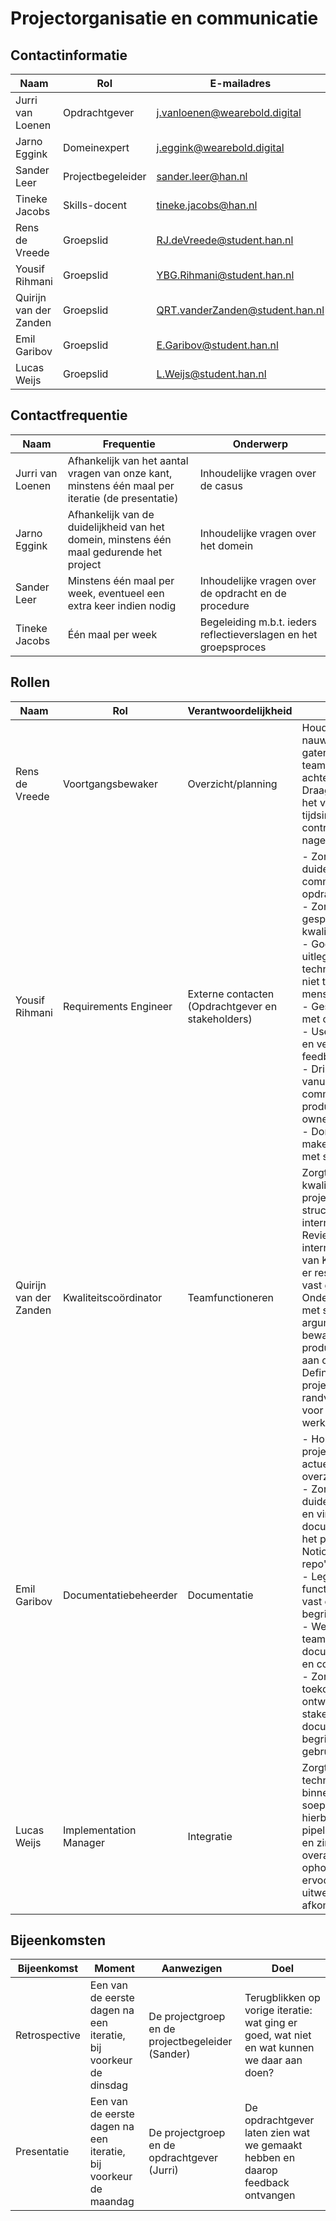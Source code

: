 # Projectorganisatie en communicatie

## Contactinformatie

| Naam                   | Rol               | E-mailadres                       | Telefoonnummer |
|------------------------|-------------------|-----------------------------------|----------------|
| Jurri van Loenen       | Opdrachtgever     | <j.vanloenen@wearebold.digital>   | 085-00 473 57  |
| Jarno Eggink           | Domeinexpert      | <j.eggink@wearebold.digital>      | 085-00 473 57  |
| Sander Leer            | Projectbegeleider | <sander.leer@han.nl>              | +31 2636 58237 |
| Tineke Jacobs          | Skills-docent     | <tineke.jacobs@han.nl>            | +31 6 55206329 |
| Rens de Vreede         | Groepslid         | <RJ.deVreede@student.han.nl>      | -              |
| Yousif Rihmani         | Groepslid         | <YBG.Rihmani@student.han.nl>      | -              |
| Quirijn van der Zanden | Groepslid         | <QRT.vanderZanden@student.han.nl> | -              |
| Emil Garibov           | Groepslid         | <E.Garibov@student.han.nl>        | -              |
| Lucas Weijs            | Groepslid         | <L.Weijs@student.han.nl>          | -              |

## Contactfrequentie

| Naam             | Frequentie                                                                                       | Onderwerp                                                        |
|------------------|--------------------------------------------------------------------------------------------------|------------------------------------------------------------------|
| Jurri van Loenen | Afhankelijk van het aantal vragen van onze kant, minstens één maal per iteratie (de presentatie) | Inhoudelijke vragen over de casus                                |
| Jarno Eggink     | Afhankelijk van de duidelijkheid van het domein, minstens één maal gedurende het project         | Inhoudelijke vragen over het domein                              |
| Sander Leer      | Minstens één maal per week, eventueel een extra keer indien nodig                                | Inhoudelijke vragen over de opdracht en de procedure             |
| Tineke Jacobs    | Één maal per week                                                                                | Begeleiding m.b.t. ieders reflectieverslagen en het groepsproces |

## Rollen

| Naam                   | Rol                    | Verantwoordelijkheid                              | Taken                                                                                                                                                                                                                                                                                                                                                                                                                                                                   |
|------------------------|------------------------|---------------------------------------------------|-------------------------------------------------------------------------------------------------------------------------------------------------------------------------------------------------------------------------------------------------------------------------------------------------------------------------------------------------------------------------------------------------------------------------------------------------------------------------|
| Rens de Vreede         | Voortgangsbewaker      | Overzicht/planning                                | Houdt de voortgang nauwlettend in de gaten en wijst het team op eventuele achterstanden. Draagt actief bij aan het vaststellen van tijdsinschattingen en controleert of deze nagestreefd worden.                                                                                                                                                                                                                                                                        |
| Yousif Rihmani         | Requirements Engineer  | Externe contacten (Opdrachtgever en stakeholders) | - Zorgt voor duidelijke communicatie met opdrachtgever. <br> - Zorgt dat de DST-gesprekken kwalitatief zijn. <br> - Goed kunnen uitleggen van technische zaken aan niet technische mensen. <br> - Gesprekken voeren met opdrachtgever. <br> - Userstory's maken en veranderen O.B.V feedback. <br> - Dringende vragen vanuit het team communiceren met product owner/opdrachtgever. <br> - Domain story's maken en bespreken met stakeholders.                          |
| Quirijn van der Zanden | Kwaliteitscoördinator  | Teamfunctioneren                                  | Zorgt voor kwaliteitsborging van projectproducten en structurering van het interne werkproces. Reviewt producten intern aan de hand van KOET, zorgt dat er resultaten worden vast gelegd. Onderbouwt adviezen met sterke argumenten en bewaakt juiste productoplevering aan opdrachtgever. Definieert projectgrenzen en randvoorwaarden voor helder werkproces.                                                                                                         |
| Emil Garibov           | Documentatiebeheerder  | Documentatie                                      | - Houdt alle projectdocumentatie actueel en overzichtelijk. <br> - Zorgt voor duidelijke structuur en vindbaarheid van documenten binnen het project (zoals Notion, Confluence of repo's). <br> - Legt technische en functionele informatie vast op een begrijpelijke manier. <br> - Werkt samen met teamleden om documentatie volledig en correct te houden. <br> - Zorgt dat toekomstige ontwikkelaars of stakeholders de documentatie kunnen begrijpen en gebruiken. |            
| Lucas Weijs            | Implementation Manager | Integratie                                        | Zorgt ervoor dat alle technische processen binnen het project soepel lopen. Denk hierbij aan een CI/CD pipeline, voldoende en zinnige tests en overal kwaliteit ophouden. Ook zorgt ervoor dat de uitwerkingen optijd afkomen.                                                                                                                                                                                                                                          |

## Bijeenkomsten

| Bijeenkomst   | Moment                                                           | Aanwezigen                                       | Doel                                                                                        |
|---------------|------------------------------------------------------------------|--------------------------------------------------|---------------------------------------------------------------------------------------------|
| Retrospective | Een van de eerste dagen na een iteratie, bij voorkeur de dinsdag | De projectgroep en de projectbegeleider (Sander) | Terugblikken op vorige iteratie: wat ging er goed, wat niet en wat kunnen we daar aan doen? |
| Presentatie   | Een van de eerste dagen na een iteratie, bij voorkeur de maandag | De projectgroep en de opdrachtgever (Jurri)      | De opdrachtgever laten zien wat we gemaakt hebben en daarop feedback ontvangen              |
